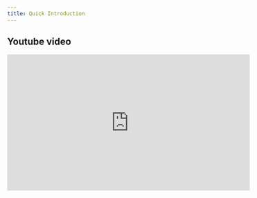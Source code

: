 ```yaml
---
title: Quick Introduction
---
```



## Youtube video

<iframe width="560" height="315" 
        src="https://www.youtube.com/embed/-9vqxF2UfFU" 
        title="YouTube video player" 
        frameborder="0" 
        allow="accelerometer; autoplay; clipboard-write; encrypted-media; gyroscope; picture-in-picture" 
        allowfullscreen>
</iframe>
